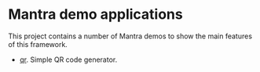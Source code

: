 # Mantra demo applications

This project contains a number of Mantra demos to show the main features of this framework.

* [qr](/qr/README.md). Simple QR code generator.